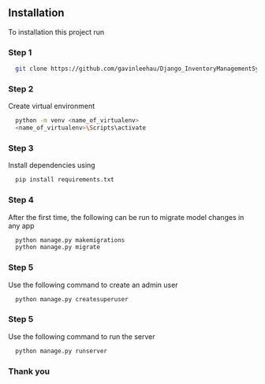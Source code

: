 
## Installation

To installation this project run
### Step 1

```bash
  git clone https://github.com/gavinleehau/Django_InventoryManagementSystem.git
```

### Step 2
Create virtual environment
```bash
  python -m venv <name_of_virtualenv>
  <name_of_virtualenv>\Scripts\activate
```

### Step 3
Install dependencies using
```bash
  pip install requirements.txt
```

### Step 4
After the first time, the following can be run to migrate model changes in any app
```bash
  python manage.py makemigrations
  python manage.py migrate
```

### Step 5
Use the following command to create an admin user
```bash
  python manage.py createsuperuser
```

### Step 5
Use the following command to run the server
```bash
  python manage.py runserver
```

### Thank you
